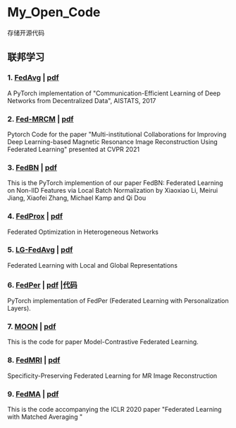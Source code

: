 # My_Open_Code
存储开源代码
## 联邦学习
### 1. [FedAvg](https://github.com/katsura-jp/fedavg.pytorch)  |  [pdf](http://proceedings.mlr.press/v54/mcmahan17a/mcmahan17a.pdf)
A PyTorch implementation of "Communication-Efficient Learning of Deep Networks from Decentralized Data", AISTATS, 2017

### 2. [Fed-MRCM](https://github.com/guopengf/FL-MRCM)  | [pdf](https://openaccess.thecvf.com/content/CVPR2021/papers/Guo_Multi-Institutional_Collaborations_for_Improving_Deep_Learning-Based_Magnetic_Resonance_Image_Reconstruction_CVPR_2021_paper.pdf)
Pytorch Code for the paper "Multi-institutional Collaborations for Improving Deep Learning-based Magnetic Resonance Image Reconstruction Using Federated Learning" presented at CVPR 2021

### 3. [FedBN](https://github.com/med-air/FedBN?utm_source=catalyzex.com) | [pdf](https://arxiv.org/pdf/2102.07623.pdf)
This is the PyTorch implemention of our paper FedBN: Federated Learning on Non-IID Features via Local Batch Normalization by Xiaoxiao Li, Meirui Jiang, Xiaofei Zhang, Michael Kamp and Qi Dou

### 4. [FedProx](https://github.com/litian96/FedProx?utm_source=catalyzex.com)  | [pdf](https://proceedings.mlsys.org/paper/2020/file/38af86134b65d0f10fe33d30dd76442e-Paper.pdf)
Federated Optimization in Heterogeneous Networks

### 5. [LG-FedAvg](https://github.com/pliang279/LG-FedAvg?utm_source=catalyzex.com)  | [pdf](https://arxiv.org/pdf/2001.01523.pdf)
Federated Learning with Local and Global Representations

### 6. [FedPer](https://github.com/ki-ljl/FedPer)  | [pdf](https://arxiv.org/pdf/1912.00818.pdf) |[代码](https://github.com/ternencewu123/FedPer)
PyTorch implementation of FedPer (Federated Learning with Personalization Layers).

### 7. [MOON](https://github.com/QinbinLi/MOON)  | [pdf](https://openaccess.thecvf.com/content/CVPR2021/papers/Li_Model-Contrastive_Federated_Learning_CVPR_2021_paper.pdf)
This is the code for paper Model-Contrastive Federated Learning.

### 8. [FedMRI](https://github.com/chunmeifeng/FedMRI) | [pdf](https://arxiv.org/pdf/2112.05752v1.pdf)
Specificity-Preserving Federated Learning for MR Image Reconstruction

### 9. [FedMA](https://github.com/IBM/FedMA) | [pdf](https://openreview.net/forum?id=BkluqlSFDS)
This is the code accompanying the ICLR 2020 paper "Federated Learning with Matched Averaging "
